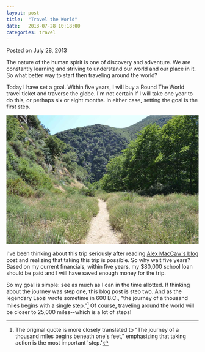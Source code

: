 ```yaml
---
layout: post
title:  "Travel the World"
date:   2013-07-28 10:18:00
categories: travel
---
```

<div class="postmetadata">
  Posted on <span class="updated">July 28, 2013</span> 
</div>

The nature of the human spirit is one of discovery and adventure. We are constantly learning and striving to understand our world and our place in it. So what better way to start then traveling around the world?

Today I have set a goal. Within five years, I will buy a Round The World travel ticket and traverse the globe. I'm not certain if I will take one year to do this, or perhaps six or eight months. In either case, setting the goal is the first step.

![The many paths in life][trail-image]

I've been thinking about this trip seriously after reading [Alex MacCaw's blog][travel-post] post and realizing that taking this trip is possible. So why wait five years? Based on my current financials, within five years, my $80,000 school loan should be paid and I will have saved enough money for the trip.

So my goal is simple: see as much as I can in the time allotted. If thinking about the journey was step one, this blog post is step two. And as the legendary Laozi wrote sometime in 600 B.C., "the journey of a thousand miles begins with a single step."[^quote] Of course, traveling around the world will be closer to 25,000 miles--which is a lot of steps!

[travel-post]: http://blog.alexmaccaw.com/how-to-travel-around-the-world-for-a-year
[trail-image]: /images/trail.jpg
[^quote]:  The original quote is more closely translated to "The journey of a thousand miles begins beneath one's feet," emphasizing that taking action is the most important 'step.'
